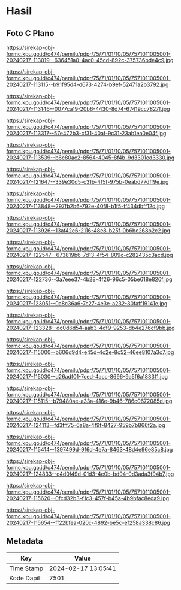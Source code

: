 # Hasil

## Foto C Plano

https://sirekap-obj-formc.kpu.go.id/c474/pemilu/pdpr/75/71/01/10/05/7571011005001-20240217-113019--636451a0-4ac0-45cd-892c-375736bde4c9.jpg

https://sirekap-obj-formc.kpu.go.id/c474/pemilu/pdpr/75/71/01/10/05/7571011005001-20240217-113115--b91f95d4-d673-4274-b9ef-52471a2b3792.jpg

https://sirekap-obj-formc.kpu.go.id/c474/pemilu/pdpr/75/71/01/10/05/7571011005001-20240217-113146--0077ca19-20b6-4430-8d74-67419cc7827f.jpg

https://sirekap-obj-formc.kpu.go.id/c474/pemilu/pdpr/75/71/01/10/05/7571011005001-20240217-113317--57e472b3-cf31-40af-9c31-23ab1ea0e04f.jpg

https://sirekap-obj-formc.kpu.go.id/c474/pemilu/pdpr/75/71/01/10/05/7571011005001-20240217-113539--b6c80ac2-8564-4045-8f4b-9d3301ed3330.jpg

https://sirekap-obj-formc.kpu.go.id/c474/pemilu/pdpr/75/71/01/10/05/7571011005001-20240217-121647--339e30d5-c31b-4f5f-975b-0eabd77dff9e.jpg

https://sirekap-obj-formc.kpu.go.id/c474/pemilu/pdpr/75/71/01/10/05/7571011005001-20240217-113848--297fb2b6-792e-40f8-b1f5-ff434dbff12d.jpg

https://sirekap-obj-formc.kpu.go.id/c474/pemilu/pdpr/75/71/01/10/05/7571011005001-20240217-113926--13af42e6-2116-48e8-b25f-0b6bc268b2c2.jpg

https://sirekap-obj-formc.kpu.go.id/c474/pemilu/pdpr/75/71/01/10/05/7571011005001-20240217-122547--673819b6-7d13-4f54-809c-c282435c3acd.jpg

https://sirekap-obj-formc.kpu.go.id/c474/pemilu/pdpr/75/71/01/10/05/7571011005001-20240217-122736--3a7eee37-4b28-4f26-96c5-05be618e826f.jpg

https://sirekap-obj-formc.kpu.go.id/c474/pemilu/pdpr/75/71/01/10/05/7571011005001-20240217-123051--0a8c36a6-7c27-4e3e-a232-30faff19141e.jpg

https://sirekap-obj-formc.kpu.go.id/c474/pemilu/pdpr/75/71/01/10/05/7571011005001-20240217-123328--dc0d6d54-aab3-4df9-9253-db4e276cf9bb.jpg

https://sirekap-obj-formc.kpu.go.id/c474/pemilu/pdpr/75/71/01/10/05/7571011005001-20240217-115000--b606d9d4-e45d-4c2e-8c52-46ee8107a3c7.jpg

https://sirekap-obj-formc.kpu.go.id/c474/pemilu/pdpr/75/71/01/10/05/7571011005001-20240217-115030--d26adf01-7ced-4acc-8696-9a5f6a1833f1.jpg

https://sirekap-obj-formc.kpu.go.id/c474/pemilu/pdpr/75/71/01/10/05/7571011005001-20240217-115115--b79480ae-a33a-416e-9b46-786c0672085d.jpg

https://sirekap-obj-formc.kpu.go.id/c474/pemilu/pdpr/75/71/01/10/05/7571011005001-20240217-124113--fd3fff75-6a8a-4f9f-8427-959b7b866f2a.jpg

https://sirekap-obj-formc.kpu.go.id/c474/pemilu/pdpr/75/71/01/10/05/7571011005001-20240217-115414--1397499d-9f6d-4e7a-8463-48d4e96e85c8.jpg

https://sirekap-obj-formc.kpu.go.id/c474/pemilu/pdpr/75/71/01/10/05/7571011005001-20240217-124833--c4d0f49d-01d3-4e0b-bd94-0d3ada3f94b7.jpg

https://sirekap-obj-formc.kpu.go.id/c474/pemilu/pdpr/75/71/01/10/05/7571011005001-20240217-115620--0fcd32b3-f1c3-457f-b45a-4b9bfac8eda9.jpg

https://sirekap-obj-formc.kpu.go.id/c474/pemilu/pdpr/75/71/01/10/05/7571011005001-20240217-115654--ff22bfea-020c-4892-be5c-ef258a338c86.jpg


## Metadata

| Key        | Value               |
| ---------- | ------------------- |
| Time Stamp | 2024-02-17 13:05:41 |
| Kode Dapil | 7501                |




